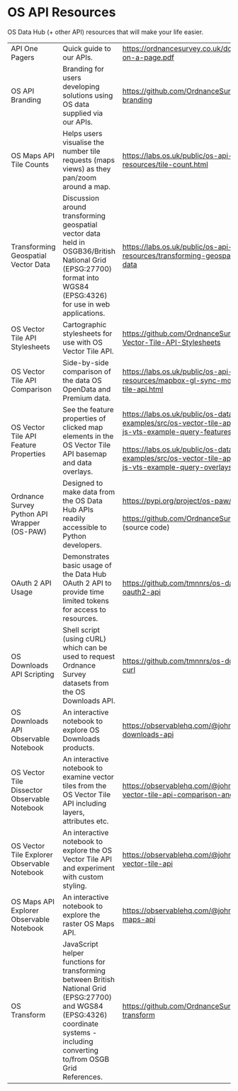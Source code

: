 # OS API Resources

OS Data Hub (+ other API) resources that will make your life easier.

||||
|---|---|---|
| API One Pagers | Quick guide to our APIs. | https://ordnancesurvey.co.uk/documents/apis-on-a-page.pdf |
| OS API Branding | Branding for users developing solutions using OS data supplied via our APIs. | https://github.com/OrdnanceSurvey/os-api-branding |
| OS Maps API Tile Counts |  Helps users visualise the number tile requests (maps views) as they pan/zoom around a map. | https://labs.os.uk/public/os-api-resources/tile-count.html |
| Transforming Geospatial Vector Data | Discussion around transforming geospatial vector data held in OSGB36/British National Grid (EPSG:27700) format into WGS84 (EPSG:4326) for use in web applications. | https://labs.os.uk/public/os-api-resources/transforming-geospatial-vector-data | 
| OS Vector Tile API Stylesheets | Cartographic stylesheets for use with OS Vector Tile API. | https://github.com/OrdnanceSurvey/OS-Vector-Tile-API-Stylesheets |
| OS Vector Tile API Comparison | Side-by-side comparison of the data OS OpenData and Premium data. | https://labs.os.uk/public/os-api-resources/mapbox-gl-sync-move/os-vector-tile-api.html |
|  OS Vector Tile API Feature Properties | See the feature properties of clicked map elements in the OS Vector Tile API basemap and data overlays. | https://labs.os.uk/public/os-data-hub-examples/src/os-vector-tile-api/mapbox-gl-js-vts-example-query-features.php?auth= <br><br>https://labs.os.uk/public/os-data-hub-examples/src/os-vector-tile-api/mapbox-gl-js-vts-example-query-overlays.php?auth= |
| Ordnance Survey Python API Wrapper (OS-PAW) | Designed to make data from the OS Data Hub APIs readily accessible to Python developers. | https://pypi.org/project/os-paw/1.0.1/<br><br>https://github.com/OrdnanceSurvey/OS-PAW (source code) |
|  OAuth 2 API Usage | Demonstrates basic usage of the Data Hub OAuth 2 API to provide time limited tokens for access to resources. | https://github.com/tmnnrs/os-data-hub-oauth2-api |
| OS Downloads API Scripting | Shell script (using cURL) which can be used to request Ordnance Survey datasets from the OS Downloads API. | https://github.com/tmnnrs/os-downloads-api-curl |
| OS Downloads API Observable Notebook | An interactive notebook to explore OS Downloads products. | https://observablehq.com/@johnx25bd/os-downloads-api | 
| OS Vector Tile Dissector Observable Notebook | An interactive notebook to examine vector tiles from the OS Vector Tile API including layers, attributes etc. | https://observablehq.com/@johnx25bd/os-vector-tile-api-comparison-and-dissector |
| OS Vector Tile Explorer Observable Notebook | An interactive notebook to explore the OS Vector Tile API and experiment with custom styling. | https://observablehq.com/@johnx25bd/os-vector-tile-api |
| OS Maps API Explorer Observable Notebook | An interactive notebook to explore the raster OS Maps API. | https://observablehq.com/@johnx25bd/os-maps-api | 
| OS Transform | JavaScript helper functions for transforming between British National Grid (EPSG:27700) and WGS84 (EPSG:4326) coordinate systems - including converting to/from OSGB Grid References. | https://github.com/OrdnanceSurvey/os-transform |
